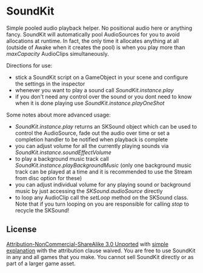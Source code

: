 SoundKit
========

Simple pooled audio playback helper. No positional audio here or anything fancy. SoundKit will automatically pool AudioSources for you to avoid allocations at runtime. In fact, the only time it allocates anything at all (outside of Awake when it creates the pool) is when you play more than *maxCapacity* AudioClips simultaneously.


Directions for use:

- stick a SoundKit script on a GameObject in your scene and configure the settings in the inspector
- whenever you want to play a sound call *SoundKit.instance.play*
- if you don't need any control over the sound or you dont need to know when it is done playing use *SoundKit.instance.playOneShot*


Some notes about more advanced usage:

- *SoundKit.instance.play* returns an SKSound object which can be used to control the AudioSource, fade out the audio over time or set a completion handler to be notified when playback is complete
- you can adjust volume for all the currently playing sounds via *SoundKit.instance.soundEffectVolume*
- to play a background music track call *SoundKit.instance.playBackgroundMusic* (only one background music track can be played at a time and it is recommended to use the Stream from disc option for these)
- you can adjust individual volume for any playing sound or background music by just accessing the *SKSound.audioSource* directly
- to loop any AudioClip call the *setLoop* method on the SKSound class. Note that if you turn looping on you are responsible for calling *stop* to recycle the SKSound!


License
-----
[Attribution-NonCommercial-ShareAlike 3.0 Unported](http://creativecommons.org/licenses/by-nc-sa/3.0/legalcode) with [simple explanation](http://creativecommons.org/licenses/by-nc-sa/3.0/deed.en_US) with the attribution clause waived. You are free to use SoundKit in any and all games that you make. You cannot sell SoundKit directly or as part of a larger game asset.